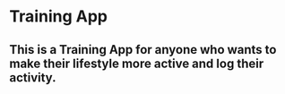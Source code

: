 # Training App

## This is a Training App for anyone who wants to make their lifestyle more active and log their activity.

